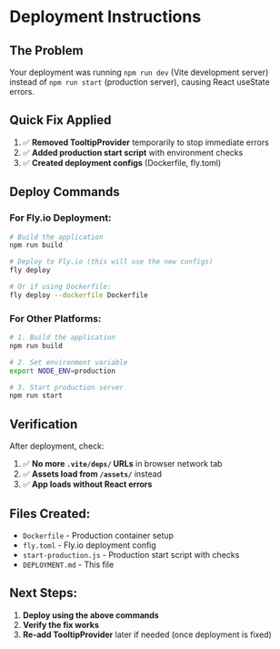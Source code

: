# Deployment Instructions

## The Problem

Your deployment was running `npm run dev` (Vite development server) instead of `npm run start` (production server), causing React useState errors.

## Quick Fix Applied

1. ✅ **Removed TooltipProvider** temporarily to stop immediate errors
2. ✅ **Added production start script** with environment checks
3. ✅ **Created deployment configs** (Dockerfile, fly.toml)

## Deploy Commands

### For Fly.io Deployment:

```bash
# Build the application
npm run build

# Deploy to Fly.io (this will use the new configs)
fly deploy

# Or if using Dockerfile:
fly deploy --dockerfile Dockerfile
```

### For Other Platforms:

```bash
# 1. Build the application
npm run build

# 2. Set environment variable
export NODE_ENV=production

# 3. Start production server
npm run start
```

## Verification

After deployment, check:

1. ✅ **No more `.vite/deps/` URLs** in browser network tab
2. ✅ **Assets load from `/assets/`** instead
3. ✅ **App loads without React errors**

## Files Created:

- `Dockerfile` - Production container setup
- `fly.toml` - Fly.io deployment config
- `start-production.js` - Production start script with checks
- `DEPLOYMENT.md` - This file

## Next Steps:

1. **Deploy using the above commands**
2. **Verify the fix works**
3. **Re-add TooltipProvider** later if needed (once deployment is fixed)
